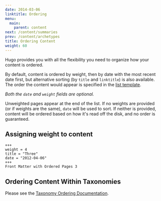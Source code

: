 ```yaml
---
date: 2014-03-06
linktitle: Ordering
menu:
  main:
    parent: content
next: /content/summaries
prev: /content/archetypes
title: Ordering Content
weight: 60
---
```


Hugo provides you with all the flexibility you need to organize how your content is ordered.

By default, content is ordered by weight, then by date with the most
recent date first, but alternative sorting (by `title` and `linktitle`) is
also available. The order the content would appear is specified in
the [list template](/templates/list/).

_Both the `date` and `weight` fields are optional._

Unweighted pages appear at the end of the list. If no weights are provided (or
if weights are the same), `date` will be used to sort. If neither is provided,
content will be ordered based on how it's read off the disk, and no order is
guaranteed.

## Assigning weight to content

    +++
    weight = 4
    title = "Three"
    date = "2012-04-06"
    +++
    Front Matter with Ordered Pages 3


## Ordering Content Within Taxonomies

Please see the [Taxonomy Ordering Documentation](/taxonomies/ordering/).
